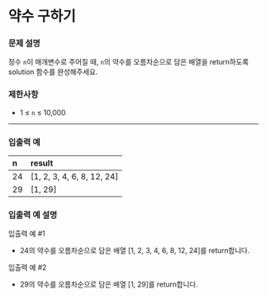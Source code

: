 # 약수 구하기

### 문제 설명

정수 `n`이 매개변수로 주어질 때, `n`의 약수를 오름차순으로 담은 배열을 return하도록 solution 함수를 완성해주세요.

### 제한사항
- 1 ≤ `n` ≤ 10,000

---

### 입출력 예
|n|result|
|:---|:---|
|24|[1, 2, 3, 4, 6, 8, 12, 24]|
|29|[1, 29]|

### 입출력 예 설명
입출력 예 #1
- 24의 약수를 오름차순으로 담은 배열 [1, 2, 3, 4, 6, 8, 12, 24]를 return합니다.

입출력 예 #2
- 29의 약수를 오름차순으로 담은 배열 [1, 29]를 return합니다.
